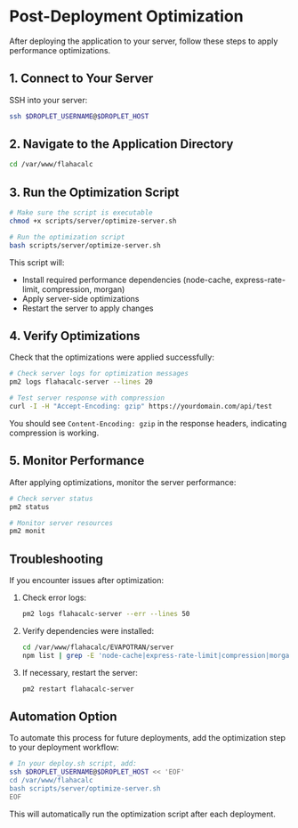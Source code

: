 # Post-Deployment Optimization

After deploying the application to your server, follow these steps to apply performance optimizations.

## 1. Connect to Your Server

SSH into your server:

```bash
ssh $DROPLET_USERNAME@$DROPLET_HOST
```

## 2. Navigate to the Application Directory

```bash
cd /var/www/flahacalc
```

## 3. Run the Optimization Script

```bash
# Make sure the script is executable
chmod +x scripts/server/optimize-server.sh

# Run the optimization script
bash scripts/server/optimize-server.sh
```

This script will:
- Install required performance dependencies (node-cache, express-rate-limit, compression, morgan)
- Apply server-side optimizations
- Restart the server to apply changes

## 4. Verify Optimizations

Check that the optimizations were applied successfully:

```bash
# Check server logs for optimization messages
pm2 logs flahacalc-server --lines 20

# Test server response with compression
curl -I -H "Accept-Encoding: gzip" https://yourdomain.com/api/test
```

You should see `Content-Encoding: gzip` in the response headers, indicating compression is working.

## 5. Monitor Performance

After applying optimizations, monitor the server performance:

```bash
# Check server status
pm2 status

# Monitor server resources
pm2 monit
```

## Troubleshooting

If you encounter issues after optimization:

1. Check error logs:
   ```bash
   pm2 logs flahacalc-server --err --lines 50
   ```

2. Verify dependencies were installed:
   ```bash
   cd /var/www/flahacalc/EVAPOTRAN/server
   npm list | grep -E 'node-cache|express-rate-limit|compression|morgan'
   ```

3. If necessary, restart the server:
   ```bash
   pm2 restart flahacalc-server
   ```

## Automation Option

To automate this process for future deployments, add the optimization step to your deployment workflow:

```bash
# In your deploy.sh script, add:
ssh $DROPLET_USERNAME@$DROPLET_HOST << 'EOF'
cd /var/www/flahacalc
bash scripts/server/optimize-server.sh
EOF
```

This will automatically run the optimization script after each deployment.